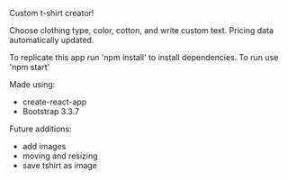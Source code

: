 Custom t-shirt creator!

Choose clothing type, color, cotton, and write custom text.
Pricing data automatically updated.

To replicate this app run 'npm install' to install dependencies.
To run use 'npm start'

Made using:
- create-react-app
- Bootstrap 3.3.7

Future additions:
- add images
- moving and resizing
- save tshirt as image
